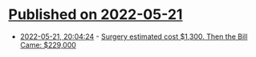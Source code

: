 # [Published on 2022-05-21](index.md)

* [2022-05-21, 20:04:24](https://news.ycombinator.com/item?id=31461298) - [Surgery estimated cost $1,300. Then the Bill Came: $229,000](https://www.nytimes.com/2022/05/21/us/colorado-hospital-lisa-french.html)

